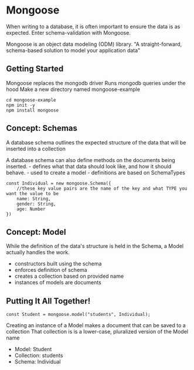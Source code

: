 # Mongoose
When writing to a database, it is often important to ensure the data is as expected. Enter schema-validation with Mongoose.

Mongoose is an object data modeling (ODM) library. "A straight-forward, schema-based solution to model your application data"

## Getting Started
Mongoose replaces the mongodb driver
Runs mongodb queries under the hood
Make a new directory named mongoose-example
```
cd mongoose-example
npm init -y
npm install mongoose
```


## Concept: Schemas
A database schema outlines the expected structure of the data that will be inserted into a collection

A database schema can also define methods on the documents being inserted.
    - defines what that data should look like, and how it should behave.
    - used to create a model
    - definitions are based on SchemaTypes
    

```
const Individual = new mongoose.Schema({
    //these key value pairs are the name of the key and what TYPE you want the value to be
    name: String,
    gender: String,
    age: Number
})

```

## Concept: Model
While the definition of the data's structure is held in the Schema, a Model actually handles the work.
- constructors built using the schema
- enforces definition of schema
- creates a collection based on provided name
- instances of models are documents



## Putting It All Together!

`const Student = mongoose.model("students", Individual);`

Creating an instance of a Model makes a document that can be saved to a collection
That collection is is a lower-case, pluralized version of the Model name
- Model: Student
- Collection: students
- Schema: Individual




